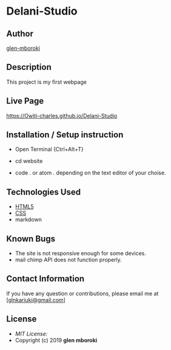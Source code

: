 # Delani-Studio

## Author

[glen-mboroki](https://github.com/glen-mboroki)

## Description

This project is my first webpage


## Live Page 
https://Owiti-charles.github.io/Delani-Studio 


## Installation / Setup instruction
* Open Terminal {Ctrl+Alt+T}


* cd website

* code . or atom . depending on the text editor of your choise.

## Technologies Used

* [HTML5](https://github.com/topics/html5)
* [CSS](https://github.com/topics/css3)
* markdown

## Known Bugs
* The site is not responsive enough for some devices. 
* mail chimp API does not function properly.

## Contact Information 

If you have any question or contributions, please email me at [glnkariuki@gmail.com]

## License
* *MIT License:*
* Copyright (c) 2019 **glen mboroki**

